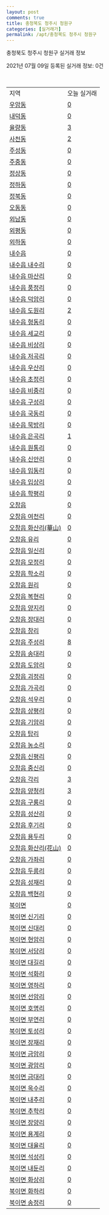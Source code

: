 ```yaml
---
layout: post
comments: true
title: 충청북도 청주시 청원구
categories: [실거래가]
permalink: /apt/충청북도 청주시 청원구
---
```


충청북도 청주시 청원구 실거래 정보

2021년 07월 09일 등록된 실거래 정보: 0건

<script type="text/javascript">
  google.charts.load('current', {'packages':['corechart']});
  google.charts.setOnLoadCallback(drawChart);

  function drawChart() {
    var data = google.visualization.arrayToDataTable([['거래일', '매매', '전월세', '전매'], ['20-07', 114, 285, 10], ['20-08', 145, 394, 16], ['20-09', 181, 417, 14], ['20-10', 222, 407, 12], ['20-11', 327, 332, 28], ['20-12', 402, 364, 15], ['21-01', 430, 338, 14], ['21-02', 329, 364, 13], ['21-03', 304, 384, 11], ['21-04', 243, 299, 19], ['21-05', 261, 211, 17], ['21-06', 179, 194, 14], ['21-07', 15, 27, 2]]);

    var options = {
      title: '최근 유형별 거래량 추이',
      legend: { position: 'bottom' }
    };

    var chart = new google.visualization.LineChart(document.getElementById('columnchart_material'));
    chart.draw(data, (options));
  }
</script>

<div id="columnchart_material" style="width: 95%; margin-left: -35px"></div>
<br>
<table class="sortable">
  <tr>
    <td>지역</td>
    <td>오늘 실거래</td>
  </tr>

  
  <tr class="item">
    <td><a href="충청북도 청주시 청원구 우암동">우암동</a></td>
    <td><a href="충청북도 청주시 청원구 우암동">0</a></td>
  </tr>
    

  <tr class="item">
    <td><a href="충청북도 청주시 청원구 내덕동">내덕동</a></td>
    <td><a href="충청북도 청주시 청원구 내덕동">0</a></td>
  </tr>
    

  <tr class="item">
    <td><a href="충청북도 청주시 청원구 율량동">율량동</a></td>
    <td><a href="충청북도 청주시 청원구 율량동">3</a></td>
  </tr>
    

  <tr class="item">
    <td><a href="충청북도 청주시 청원구 사천동">사천동</a></td>
    <td><a href="충청북도 청주시 청원구 사천동">2</a></td>
  </tr>
    

  <tr class="item">
    <td><a href="충청북도 청주시 청원구 주성동">주성동</a></td>
    <td><a href="충청북도 청주시 청원구 주성동">0</a></td>
  </tr>
    

  <tr class="item">
    <td><a href="충청북도 청주시 청원구 주중동">주중동</a></td>
    <td><a href="충청북도 청주시 청원구 주중동">0</a></td>
  </tr>
    

  <tr class="item">
    <td><a href="충청북도 청주시 청원구 정상동">정상동</a></td>
    <td><a href="충청북도 청주시 청원구 정상동">0</a></td>
  </tr>
    

  <tr class="item">
    <td><a href="충청북도 청주시 청원구 정하동">정하동</a></td>
    <td><a href="충청북도 청주시 청원구 정하동">0</a></td>
  </tr>
    

  <tr class="item">
    <td><a href="충청북도 청주시 청원구 정북동">정북동</a></td>
    <td><a href="충청북도 청주시 청원구 정북동">0</a></td>
  </tr>
    

  <tr class="item">
    <td><a href="충청북도 청주시 청원구 오동동">오동동</a></td>
    <td><a href="충청북도 청주시 청원구 오동동">0</a></td>
  </tr>
    

  <tr class="item">
    <td><a href="충청북도 청주시 청원구 외남동">외남동</a></td>
    <td><a href="충청북도 청주시 청원구 외남동">0</a></td>
  </tr>
    

  <tr class="item">
    <td><a href="충청북도 청주시 청원구 외평동">외평동</a></td>
    <td><a href="충청북도 청주시 청원구 외평동">0</a></td>
  </tr>
    

  <tr class="item">
    <td><a href="충청북도 청주시 청원구 외하동">외하동</a></td>
    <td><a href="충청북도 청주시 청원구 외하동">0</a></td>
  </tr>
    

  <tr class="item">
    <td><a href="충청북도 청주시 청원구 내수읍">내수읍</a></td>
    <td><a href="충청북도 청주시 청원구 내수읍">0</a></td>
  </tr>
    

  <tr class="item">
    <td><a href="충청북도 청주시 청원구 내수읍 내수리">내수읍 내수리</a></td>
    <td><a href="충청북도 청주시 청원구 내수읍 내수리">0</a></td>
  </tr>
    

  <tr class="item">
    <td><a href="충청북도 청주시 청원구 내수읍 마산리">내수읍 마산리</a></td>
    <td><a href="충청북도 청주시 청원구 내수읍 마산리">0</a></td>
  </tr>
    

  <tr class="item">
    <td><a href="충청북도 청주시 청원구 내수읍 풍정리">내수읍 풍정리</a></td>
    <td><a href="충청북도 청주시 청원구 내수읍 풍정리">0</a></td>
  </tr>
    

  <tr class="item">
    <td><a href="충청북도 청주시 청원구 내수읍 덕암리">내수읍 덕암리</a></td>
    <td><a href="충청북도 청주시 청원구 내수읍 덕암리">0</a></td>
  </tr>
    

  <tr class="item">
    <td><a href="충청북도 청주시 청원구 내수읍 도원리">내수읍 도원리</a></td>
    <td><a href="충청북도 청주시 청원구 내수읍 도원리">2</a></td>
  </tr>
    

  <tr class="item">
    <td><a href="충청북도 청주시 청원구 내수읍 형동리">내수읍 형동리</a></td>
    <td><a href="충청북도 청주시 청원구 내수읍 형동리">0</a></td>
  </tr>
    

  <tr class="item">
    <td><a href="충청북도 청주시 청원구 내수읍 세교리">내수읍 세교리</a></td>
    <td><a href="충청북도 청주시 청원구 내수읍 세교리">0</a></td>
  </tr>
    

  <tr class="item">
    <td><a href="충청북도 청주시 청원구 내수읍 비상리">내수읍 비상리</a></td>
    <td><a href="충청북도 청주시 청원구 내수읍 비상리">0</a></td>
  </tr>
    

  <tr class="item">
    <td><a href="충청북도 청주시 청원구 내수읍 저곡리">내수읍 저곡리</a></td>
    <td><a href="충청북도 청주시 청원구 내수읍 저곡리">0</a></td>
  </tr>
    

  <tr class="item">
    <td><a href="충청북도 청주시 청원구 내수읍 우산리">내수읍 우산리</a></td>
    <td><a href="충청북도 청주시 청원구 내수읍 우산리">0</a></td>
  </tr>
    

  <tr class="item">
    <td><a href="충청북도 청주시 청원구 내수읍 초정리">내수읍 초정리</a></td>
    <td><a href="충청북도 청주시 청원구 내수읍 초정리">0</a></td>
  </tr>
    

  <tr class="item">
    <td><a href="충청북도 청주시 청원구 내수읍 비중리">내수읍 비중리</a></td>
    <td><a href="충청북도 청주시 청원구 내수읍 비중리">0</a></td>
  </tr>
    

  <tr class="item">
    <td><a href="충청북도 청주시 청원구 내수읍 구성리">내수읍 구성리</a></td>
    <td><a href="충청북도 청주시 청원구 내수읍 구성리">0</a></td>
  </tr>
    

  <tr class="item">
    <td><a href="충청북도 청주시 청원구 내수읍 국동리">내수읍 국동리</a></td>
    <td><a href="충청북도 청주시 청원구 내수읍 국동리">0</a></td>
  </tr>
    

  <tr class="item">
    <td><a href="충청북도 청주시 청원구 내수읍 묵방리">내수읍 묵방리</a></td>
    <td><a href="충청북도 청주시 청원구 내수읍 묵방리">0</a></td>
  </tr>
    

  <tr class="item">
    <td><a href="충청북도 청주시 청원구 내수읍 은곡리">내수읍 은곡리</a></td>
    <td><a href="충청북도 청주시 청원구 내수읍 은곡리">1</a></td>
  </tr>
    

  <tr class="item">
    <td><a href="충청북도 청주시 청원구 내수읍 원통리">내수읍 원통리</a></td>
    <td><a href="충청북도 청주시 청원구 내수읍 원통리">0</a></td>
  </tr>
    

  <tr class="item">
    <td><a href="충청북도 청주시 청원구 내수읍 신안리">내수읍 신안리</a></td>
    <td><a href="충청북도 청주시 청원구 내수읍 신안리">0</a></td>
  </tr>
    

  <tr class="item">
    <td><a href="충청북도 청주시 청원구 내수읍 입동리">내수읍 입동리</a></td>
    <td><a href="충청북도 청주시 청원구 내수읍 입동리">0</a></td>
  </tr>
    

  <tr class="item">
    <td><a href="충청북도 청주시 청원구 내수읍 입상리">내수읍 입상리</a></td>
    <td><a href="충청북도 청주시 청원구 내수읍 입상리">0</a></td>
  </tr>
    

  <tr class="item">
    <td><a href="충청북도 청주시 청원구 내수읍 학평리">내수읍 학평리</a></td>
    <td><a href="충청북도 청주시 청원구 내수읍 학평리">0</a></td>
  </tr>
    

  <tr class="item">
    <td><a href="충청북도 청주시 청원구 오창읍">오창읍</a></td>
    <td><a href="충청북도 청주시 청원구 오창읍">0</a></td>
  </tr>
    

  <tr class="item">
    <td><a href="충청북도 청주시 청원구 오창읍 여천리">오창읍 여천리</a></td>
    <td><a href="충청북도 청주시 청원구 오창읍 여천리">0</a></td>
  </tr>
    

  <tr class="item">
    <td><a href="충청북도 청주시 청원구 오창읍 화산리(華山)">오창읍 화산리(華山)</a></td>
    <td><a href="충청북도 청주시 청원구 오창읍 화산리(華山)">0</a></td>
  </tr>
    

  <tr class="item">
    <td><a href="충청북도 청주시 청원구 오창읍 유리">오창읍 유리</a></td>
    <td><a href="충청북도 청주시 청원구 오창읍 유리">0</a></td>
  </tr>
    

  <tr class="item">
    <td><a href="충청북도 청주시 청원구 오창읍 일신리">오창읍 일신리</a></td>
    <td><a href="충청북도 청주시 청원구 오창읍 일신리">0</a></td>
  </tr>
    

  <tr class="item">
    <td><a href="충청북도 청주시 청원구 오창읍 모정리">오창읍 모정리</a></td>
    <td><a href="충청북도 청주시 청원구 오창읍 모정리">0</a></td>
  </tr>
    

  <tr class="item">
    <td><a href="충청북도 청주시 청원구 오창읍 학소리">오창읍 학소리</a></td>
    <td><a href="충청북도 청주시 청원구 오창읍 학소리">0</a></td>
  </tr>
    

  <tr class="item">
    <td><a href="충청북도 청주시 청원구 오창읍 원리">오창읍 원리</a></td>
    <td><a href="충청북도 청주시 청원구 오창읍 원리">0</a></td>
  </tr>
    

  <tr class="item">
    <td><a href="충청북도 청주시 청원구 오창읍 복현리">오창읍 복현리</a></td>
    <td><a href="충청북도 청주시 청원구 오창읍 복현리">0</a></td>
  </tr>
    

  <tr class="item">
    <td><a href="충청북도 청주시 청원구 오창읍 양지리">오창읍 양지리</a></td>
    <td><a href="충청북도 청주시 청원구 오창읍 양지리">0</a></td>
  </tr>
    

  <tr class="item">
    <td><a href="충청북도 청주시 청원구 오창읍 장대리">오창읍 장대리</a></td>
    <td><a href="충청북도 청주시 청원구 오창읍 장대리">0</a></td>
  </tr>
    

  <tr class="item">
    <td><a href="충청북도 청주시 청원구 오창읍 창리">오창읍 창리</a></td>
    <td><a href="충청북도 청주시 청원구 오창읍 창리">0</a></td>
  </tr>
    

  <tr class="item">
    <td><a href="충청북도 청주시 청원구 오창읍 주성리">오창읍 주성리</a></td>
    <td><a href="충청북도 청주시 청원구 오창읍 주성리">8</a></td>
  </tr>
    

  <tr class="item">
    <td><a href="충청북도 청주시 청원구 오창읍 송대리">오창읍 송대리</a></td>
    <td><a href="충청북도 청주시 청원구 오창읍 송대리">0</a></td>
  </tr>
    

  <tr class="item">
    <td><a href="충청북도 청주시 청원구 오창읍 도암리">오창읍 도암리</a></td>
    <td><a href="충청북도 청주시 청원구 오창읍 도암리">0</a></td>
  </tr>
    

  <tr class="item">
    <td><a href="충청북도 청주시 청원구 오창읍 괴정리">오창읍 괴정리</a></td>
    <td><a href="충청북도 청주시 청원구 오창읍 괴정리">0</a></td>
  </tr>
    

  <tr class="item">
    <td><a href="충청북도 청주시 청원구 오창읍 가곡리">오창읍 가곡리</a></td>
    <td><a href="충청북도 청주시 청원구 오창읍 가곡리">0</a></td>
  </tr>
    

  <tr class="item">
    <td><a href="충청북도 청주시 청원구 오창읍 석우리">오창읍 석우리</a></td>
    <td><a href="충청북도 청주시 청원구 오창읍 석우리">0</a></td>
  </tr>
    

  <tr class="item">
    <td><a href="충청북도 청주시 청원구 오창읍 상평리">오창읍 상평리</a></td>
    <td><a href="충청북도 청주시 청원구 오창읍 상평리">0</a></td>
  </tr>
    

  <tr class="item">
    <td><a href="충청북도 청주시 청원구 오창읍 기암리">오창읍 기암리</a></td>
    <td><a href="충청북도 청주시 청원구 오창읍 기암리">0</a></td>
  </tr>
    

  <tr class="item">
    <td><a href="충청북도 청주시 청원구 오창읍 탑리">오창읍 탑리</a></td>
    <td><a href="충청북도 청주시 청원구 오창읍 탑리">0</a></td>
  </tr>
    

  <tr class="item">
    <td><a href="충청북도 청주시 청원구 오창읍 농소리">오창읍 농소리</a></td>
    <td><a href="충청북도 청주시 청원구 오창읍 농소리">0</a></td>
  </tr>
    

  <tr class="item">
    <td><a href="충청북도 청주시 청원구 오창읍 신평리">오창읍 신평리</a></td>
    <td><a href="충청북도 청주시 청원구 오창읍 신평리">0</a></td>
  </tr>
    

  <tr class="item">
    <td><a href="충청북도 청주시 청원구 오창읍 중신리">오창읍 중신리</a></td>
    <td><a href="충청북도 청주시 청원구 오창읍 중신리">0</a></td>
  </tr>
    

  <tr class="item">
    <td><a href="충청북도 청주시 청원구 오창읍 각리">오창읍 각리</a></td>
    <td><a href="충청북도 청주시 청원구 오창읍 각리">3</a></td>
  </tr>
    

  <tr class="item">
    <td><a href="충청북도 청주시 청원구 오창읍 양청리">오창읍 양청리</a></td>
    <td><a href="충청북도 청주시 청원구 오창읍 양청리">3</a></td>
  </tr>
    

  <tr class="item">
    <td><a href="충청북도 청주시 청원구 오창읍 구룡리">오창읍 구룡리</a></td>
    <td><a href="충청북도 청주시 청원구 오창읍 구룡리">0</a></td>
  </tr>
    

  <tr class="item">
    <td><a href="충청북도 청주시 청원구 오창읍 성산리">오창읍 성산리</a></td>
    <td><a href="충청북도 청주시 청원구 오창읍 성산리">0</a></td>
  </tr>
    

  <tr class="item">
    <td><a href="충청북도 청주시 청원구 오창읍 후기리">오창읍 후기리</a></td>
    <td><a href="충청북도 청주시 청원구 오창읍 후기리">0</a></td>
  </tr>
    

  <tr class="item">
    <td><a href="충청북도 청주시 청원구 오창읍 용두리">오창읍 용두리</a></td>
    <td><a href="충청북도 청주시 청원구 오창읍 용두리">0</a></td>
  </tr>
    

  <tr class="item">
    <td><a href="충청북도 청주시 청원구 오창읍 화산리(花山)">오창읍 화산리(花山)</a></td>
    <td><a href="충청북도 청주시 청원구 오창읍 화산리(花山)">0</a></td>
  </tr>
    

  <tr class="item">
    <td><a href="충청북도 청주시 청원구 오창읍 가좌리">오창읍 가좌리</a></td>
    <td><a href="충청북도 청주시 청원구 오창읍 가좌리">0</a></td>
  </tr>
    

  <tr class="item">
    <td><a href="충청북도 청주시 청원구 오창읍 두릉리">오창읍 두릉리</a></td>
    <td><a href="충청북도 청주시 청원구 오창읍 두릉리">0</a></td>
  </tr>
    

  <tr class="item">
    <td><a href="충청북도 청주시 청원구 오창읍 성재리">오창읍 성재리</a></td>
    <td><a href="충청북도 청주시 청원구 오창읍 성재리">0</a></td>
  </tr>
    

  <tr class="item">
    <td><a href="충청북도 청주시 청원구 오창읍 백현리">오창읍 백현리</a></td>
    <td><a href="충청북도 청주시 청원구 오창읍 백현리">0</a></td>
  </tr>
    

  <tr class="item">
    <td><a href="충청북도 청주시 청원구 북이면">북이면</a></td>
    <td><a href="충청북도 청주시 청원구 북이면">0</a></td>
  </tr>
    

  <tr class="item">
    <td><a href="충청북도 청주시 청원구 북이면 신기리">북이면 신기리</a></td>
    <td><a href="충청북도 청주시 청원구 북이면 신기리">0</a></td>
  </tr>
    

  <tr class="item">
    <td><a href="충청북도 청주시 청원구 북이면 신대리">북이면 신대리</a></td>
    <td><a href="충청북도 청주시 청원구 북이면 신대리">0</a></td>
  </tr>
    

  <tr class="item">
    <td><a href="충청북도 청주시 청원구 북이면 현암리">북이면 현암리</a></td>
    <td><a href="충청북도 청주시 청원구 북이면 현암리">0</a></td>
  </tr>
    

  <tr class="item">
    <td><a href="충청북도 청주시 청원구 북이면 서당리">북이면 서당리</a></td>
    <td><a href="충청북도 청주시 청원구 북이면 서당리">0</a></td>
  </tr>
    

  <tr class="item">
    <td><a href="충청북도 청주시 청원구 북이면 대길리">북이면 대길리</a></td>
    <td><a href="충청북도 청주시 청원구 북이면 대길리">0</a></td>
  </tr>
    

  <tr class="item">
    <td><a href="충청북도 청주시 청원구 북이면 석화리">북이면 석화리</a></td>
    <td><a href="충청북도 청주시 청원구 북이면 석화리">0</a></td>
  </tr>
    

  <tr class="item">
    <td><a href="충청북도 청주시 청원구 북이면 영하리">북이면 영하리</a></td>
    <td><a href="충청북도 청주시 청원구 북이면 영하리">0</a></td>
  </tr>
    

  <tr class="item">
    <td><a href="충청북도 청주시 청원구 북이면 선암리">북이면 선암리</a></td>
    <td><a href="충청북도 청주시 청원구 북이면 선암리">0</a></td>
  </tr>
    

  <tr class="item">
    <td><a href="충청북도 청주시 청원구 북이면 호명리">북이면 호명리</a></td>
    <td><a href="충청북도 청주시 청원구 북이면 호명리">0</a></td>
  </tr>
    

  <tr class="item">
    <td><a href="충청북도 청주시 청원구 북이면 부연리">북이면 부연리</a></td>
    <td><a href="충청북도 청주시 청원구 북이면 부연리">0</a></td>
  </tr>
    

  <tr class="item">
    <td><a href="충청북도 청주시 청원구 북이면 토성리">북이면 토성리</a></td>
    <td><a href="충청북도 청주시 청원구 북이면 토성리">0</a></td>
  </tr>
    

  <tr class="item">
    <td><a href="충청북도 청주시 청원구 북이면 장재리">북이면 장재리</a></td>
    <td><a href="충청북도 청주시 청원구 북이면 장재리">0</a></td>
  </tr>
    

  <tr class="item">
    <td><a href="충청북도 청주시 청원구 북이면 금암리">북이면 금암리</a></td>
    <td><a href="충청북도 청주시 청원구 북이면 금암리">0</a></td>
  </tr>
    

  <tr class="item">
    <td><a href="충청북도 청주시 청원구 북이면 광암리">북이면 광암리</a></td>
    <td><a href="충청북도 청주시 청원구 북이면 광암리">0</a></td>
  </tr>
    

  <tr class="item">
    <td><a href="충청북도 청주시 청원구 북이면 금대리">북이면 금대리</a></td>
    <td><a href="충청북도 청주시 청원구 북이면 금대리">0</a></td>
  </tr>
    

  <tr class="item">
    <td><a href="충청북도 청주시 청원구 북이면 옥수리">북이면 옥수리</a></td>
    <td><a href="충청북도 청주시 청원구 북이면 옥수리">0</a></td>
  </tr>
    

  <tr class="item">
    <td><a href="충청북도 청주시 청원구 북이면 내추리">북이면 내추리</a></td>
    <td><a href="충청북도 청주시 청원구 북이면 내추리">0</a></td>
  </tr>
    

  <tr class="item">
    <td><a href="충청북도 청주시 청원구 북이면 추학리">북이면 추학리</a></td>
    <td><a href="충청북도 청주시 청원구 북이면 추학리">0</a></td>
  </tr>
    

  <tr class="item">
    <td><a href="충청북도 청주시 청원구 북이면 장양리">북이면 장양리</a></td>
    <td><a href="충청북도 청주시 청원구 북이면 장양리">0</a></td>
  </tr>
    

  <tr class="item">
    <td><a href="충청북도 청주시 청원구 북이면 용계리">북이면 용계리</a></td>
    <td><a href="충청북도 청주시 청원구 북이면 용계리">0</a></td>
  </tr>
    

  <tr class="item">
    <td><a href="충청북도 청주시 청원구 북이면 대율리">북이면 대율리</a></td>
    <td><a href="충청북도 청주시 청원구 북이면 대율리">0</a></td>
  </tr>
    

  <tr class="item">
    <td><a href="충청북도 청주시 청원구 북이면 석성리">북이면 석성리</a></td>
    <td><a href="충청북도 청주시 청원구 북이면 석성리">0</a></td>
  </tr>
    

  <tr class="item">
    <td><a href="충청북도 청주시 청원구 북이면 내둔리">북이면 내둔리</a></td>
    <td><a href="충청북도 청주시 청원구 북이면 내둔리">0</a></td>
  </tr>
    

  <tr class="item">
    <td><a href="충청북도 청주시 청원구 북이면 화상리">북이면 화상리</a></td>
    <td><a href="충청북도 청주시 청원구 북이면 화상리">0</a></td>
  </tr>
    

  <tr class="item">
    <td><a href="충청북도 청주시 청원구 북이면 화하리">북이면 화하리</a></td>
    <td><a href="충청북도 청주시 청원구 북이면 화하리">0</a></td>
  </tr>
    

  <tr class="item">
    <td><a href="충청북도 청주시 청원구 북이면 송정리">북이면 송정리</a></td>
    <td><a href="충청북도 청주시 청원구 북이면 송정리">0</a></td>
  </tr>
    


</table>


    